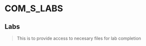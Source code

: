 # COM_S_LABS
Labs
-----------------------------
>This is to provide access to necesary files for lab completion
